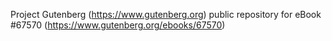 Project Gutenberg (https://www.gutenberg.org) public repository for eBook #67570 (https://www.gutenberg.org/ebooks/67570)
